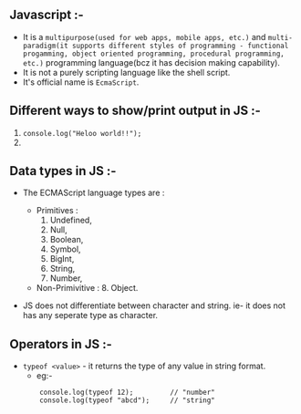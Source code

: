 ## Javascript :-
- It is a `multipurpose(used for web apps, mobile apps, etc.)` and `multi-paradigm(it supports different styles of programming - functional progamming, object oriented programming, procedural programming, etc.)` programming language(bcz it has decision making capability).
- It is not a purely scripting language like the shell script.
- It's official name is `EcmaScript`.

## Different ways to show/print output in JS :-
1. `console.log("Heloo world!!");`
2. 

## Data types in JS :-
- The ECMAScript language types are :
    - Primitives :
        1. Undefined, 
        2. Null, 
        3. Boolean, 
        4. Symbol, 
        5. BigInt, 
        6. String, 
        7. Number,
    - Non-Primivitive :
        8. Object.

- JS does not differentiate between character and string. ie- it does not has any seperate type as character.

## Operators in JS :-
- `typeof <value>` - it returns the type of any value in string format.
    - eg:- 
    ```JS
        console.log(typeof 12);         // "number"
        console.log(typeof "abcd");     // "string"
    ```